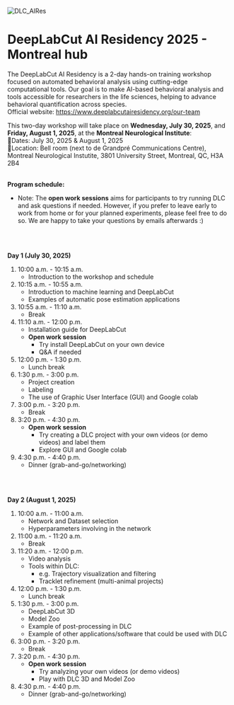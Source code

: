 ![DLC_AIRes](https://github.com/user-attachments/assets/222a0b4b-6b7a-4204-a519-526680043124)

# DeepLabCut AI Residency 2025 - Montreal hub
The DeepLabCut AI Residency is a 2-day hands-on training workshop focused on automated behavioral analysis using cutting-edge computational tools. Our goal is to make AI-based behavioral analysis and tools accessible for researchers in the life sciences, helping to advance behavioral quantification across species.<br />
Official website: https://www.deeplabcutairesidency.org/our-team 
<br />

This two-day workshop will take place on **Wednesday, July 30, 2025**, and **Friday, August 1, 2025**, at the **Montreal Neurological Institute**:<br />
📅Dates: July 30, 2025 & August 1, 2025<br />
📍Location: Bell room (next to de Grandpré Communications Centre), Montreal Neurological Instutite, 3801 University Street, Montreal, QC, H3A 2B4
<br />
<br />

**Program schedule:** <br />
* Note: The **open work sessions** aims for participants to try running DLC and ask questions if needed. However, if you prefer to leave early to work from home or for your planned experiments, please feel free to do so. We are happy to take your questions by emails afterwards :) <br />
<br />
<br />

**Day 1 (July 30, 2025)** <br />
1. 10:00 a.m. - 10:15 a.m.<br />
    - Introduction to the workshop and schedule<br />
2. 10:15 a.m. - 10:55 a.m. <br />
    - Introduction to machine learning and DeepLabCut <br />
    - Examples of automatic pose estimation applications <br />
3. 10:55 a.m. - 11:10 a.m. <br />
    - Break <br />
4. 11:10 a.m. - 12:00 p.m. <br />
    - Installation guide for DeepLabCut <br />
    - **Open work session** <br />
      - Try install DeepLabCut on your own device<br />
      - Q&A if needed<br />
5. 12:00 p.m. - 1:30 p.m. <br />
    - Lunch break <br />
6. 1:30 p.m. - 3:00 p.m. <br />
    - Project creation <br />
    - Labeling <br />
    - The use of Graphic User Interface (GUI) and Google colab <br />
7. 3:00 p.m. - 3:20 p.m. <br />
    - Break <br />
8. 3:20 p.m. - 4:30 p.m. <br />
    - **Open work session** <br />
      - Try creating a DLC project with your own videos (or demo videos) and label them <br />
      - Explore GUI and Google colab <br />
9. 4:30 p.m. - 4:40 p.m. <br />
    - Dinner (grab-and-go/networking) <br />
<br />
<br />

**Day 2 (August 1, 2025)** <br />
1. 10:00 a.m. - 11:00 a.m.<br />
    - Network and Dataset selection <br />
    - Hyperparameters involving in the network <br />
3. 11:00 a.m. - 11:20 a.m. <br />
    - Break <br />
4. 11:20 a.m. - 12:00 p.m. <br />
    - Video analysis <br />
    - Tools within DLC: <br />
      - e.g. Trajectory visualization and filtering <br />
      - Tracklet refinement (multi-animal projects) <br />
5. 12:00 p.m. - 1:30 p.m. <br />
    - Lunch break <br />
6. 1:30 p.m. - 3:00 p.m. <br />
    - DeepLabCut 3D <br />
    - Model Zoo <br />
    - Example of post-processing in DLC <br />
    - Example of other applications/software that could be used with DLC <br />
7. 3:00 p.m. - 3:20 p.m. <br />
    - Break <br />
8. 3:20 p.m. - 4:30 p.m. <br />
    - **Open work session** <br />
      - Try analyzing your own videos (or demo videos) <br />
      - Play with DLC 3D and Model Zoo <br />
9. 4:30 p.m. - 4:40 p.m. <br />
    - Dinner (grab-and-go/networking) <br />
